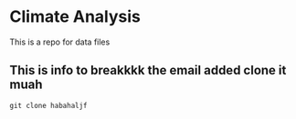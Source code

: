 # Climate Analysis	
This is a repo for data files

## This is info to breakkkk the email added clone it muah
```
git clone habahaljf
```
